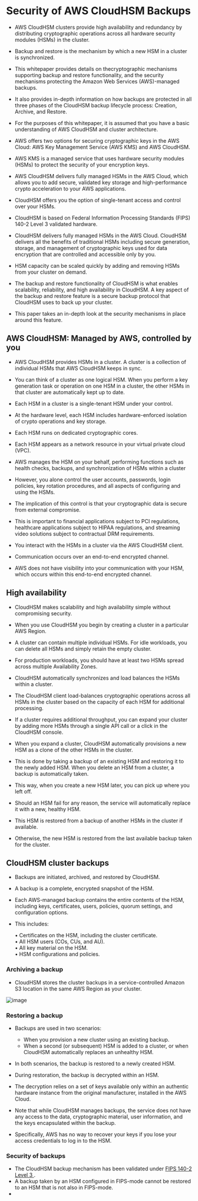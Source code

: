 # Security of AWS CloudHSM Backups

- AWS CloudHSM clusters provide high availability and redundancy by distributing cryptographic operations across all hardware security modules (HSMs) in the cluster.
- Backup and restore is the mechanism by which a new HSM in a cluster is synchronized.
- This whitepaper provides details on thecryptographic mechanisms supporting backup and restore functionality, and the security mechanisms protecting the Amazon Web Services (AWS)-managed backups.
- It also provides in-depth information on how backups are protected in all three phases of the CloudHSM backup lifecycle process: Creation, Archive, and Restore.
- For the purposes of this whitepaper, it is assumed that you have a basic understanding of AWS CloudHSM and cluster architecture.

- AWS offers two options for securing cryptographic keys in the AWS Cloud: AWS Key Management Service (AWS KMS) and AWS CloudHSM.
- AWS KMS is a managed service that uses hardware security modules (HSMs) to protect the security of your encryption keys. 
- AWS CloudHSM delivers fully managed HSMs in the AWS Cloud, which allows you to add secure, validated key storage and high-performance crypto acceleration to your AWS applications.
- CloudHSM offers you the option of single-tenant access and control over your HSMs.
- CloudHSM is based on Federal Information Processing Standards (FIPS) 140-2 Level 3 validated hardware.
- CloudHSM delivers fully managed HSMs in the AWS Cloud. CloudHSM delivers all the benefits of traditional HSMs including secure generation, storage, and management of cryptographic keys used for data encryption that are controlled and accessible only by you.
- HSM capacity can be scaled quickly by adding and removing HSMs from your cluster on demand. 
- The backup and restore functionality of CloudHSM is what enables scalability, reliability, and high availability in CloudHSM. A key aspect of the backup and restore feature is a secure backup protocol that CloudHSM uses to back up your cluster. 
- This paper takes an in-depth look at the security mechanisms in place around this feature.

## AWS CloudHSM: Managed by AWS, controlled by you
- AWS CloudHSM provides HSMs in a cluster. A cluster is a collection of individual HSMs that AWS CloudHSM keeps in sync. 
- You can think of a cluster as one logical HSM. When you perform a key generation task or operation on one HSM in a cluster, the other HSMs in that cluster are automatically kept up to date. 
- Each HSM in a cluster is a single-tenant HSM under your control. 
- At the hardware level, each HSM includes hardware-enforced isolation of crypto operations and key storage. 
- Each HSM runs on dedicated cryptographic cores.
- Each HSM appears as a network resource in your virtual private cloud (VPC).

- AWS manages the HSM on your behalf, performing functions such as health checks, backups, and synchronization of HSMs within a cluster
- However, you alone control the user accounts, passwords, login policies, key rotation procedures, and all aspects of configuring and using the HSMs.
- The implication of this control is that your cryptographic data is secure from external compromise. 
- This is important to financial applications subject to PCI regulations, healthcare applications subject to HIPAA regulations, and streaming video solutions subject to contractual DRM requirements.

- You interact with the HSMs in a cluster via the AWS CloudHSM client.
- Communication occurs over an end-to-end encrypted channel. 
- AWS does not have visibility into your communication with your HSM, which occurs within this end-to-end encrypted channel.

## High availability
- CloudHSM makes scalability and high availability simple without compromising security.
- When you use CloudHSM you begin by creating a cluster in a particular AWS Region. 
- A cluster can contain multiple individual HSMs. For idle workloads, you can delete all HSMs and simply retain the empty cluster. 
- For production workloads, you should have at least two HSMs spread across multiple Availability Zones. 

- CloudHSM automatically synchronizes and load balances the HSMs within a cluster.
- The CloudHSM client load-balances cryptographic operations across all HSMs in the cluster based on the capacity of each HSM for additional processing. 
- If a cluster requires additional throughput, you can expand your cluster by adding more HSMs through a single API call or a click in the CloudHSM console.

- When you expand a cluster, CloudHSM automatically provisions a new HSM as a clone of the other HSMs in the cluster. 
- This is done by taking a backup of an existing HSM and restoring it to the newly added HSM. When you delete an HSM from a cluster, a backup is automatically taken. 

- This way, when you create a new HSM later, you can pick up where you left off. 
- Should an HSM fail for any reason, the service will automatically replace it with a new, healthy HSM. 
- This HSM is restored from a backup of another HSMs in the cluster if available. 
- Otherwise, the new HSM is restored from the last available backup taken for the cluster.

## CloudHSM cluster backups
- Backups are initiated, archived, and restored by CloudHSM. 
- A backup is a complete, encrypted snapshot of the HSM.
- Each AWS-managed backup contains the entire contents of the HSM, including keys, certificates, users, policies, quorum settings, and configuration options.
- This includes:

    • Certificates on the HSM, including the cluster certificate.  
    • All HSM users (COs, CUs, and AU).  
    • All key material on the HSM.  
    • HSM configurations and policies.  

### Archiving a backup 
- CloudHSM stores the cluster backups in a service-controlled Amazon S3 location in the same AWS Region as your cluster.

![image](https://user-images.githubusercontent.com/23625821/130732655-561b5e18-acf2-496b-a00e-0650b2eacee8.png)

### Restoring a backup
- Backups are used in two scenarios: 
   - When you provision a new cluster using an existing backup.
   - When a second (or subsequent) HSM is added to a cluster, or when CloudHSM automatically replaces an unhealthy HSM.

- In both scenarios, the backup is restored to a newly created HSM.
- During restoration, the backup is decrypted within an HSM. 
- The decryption relies on a set of keys available only within an authentic hardware instance from the original manufacturer, installed in the AWS Cloud.

- Note that while CloudHSM manages backups, the service does not have any access to the data, cryptographic material, user information, and the keys encapsulated within the backup. 
- Specifically, AWS has no way to recover your keys if you lose your access credentials to log in to the HSM.

### Security of backups
- The CloudHSM backup mechanism has been validated under <a href="https://csrc.nist.gov/csrc/media/projects/cryptographic-module-validation-program/documents/security-policies/140sp2850.pdf"> FIPS 140-2 Level 3 </a> .
- A backup taken by an HSM configured in FIPS-mode cannot be restored to an HSM that is not also in FIPS-mode.
- 
